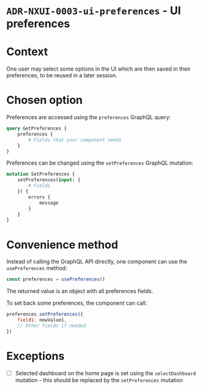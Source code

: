 `ADR-NXUI-0003-ui-preferences` - UI preferences
===============================================

# Context

One user may select some options in the UI which are then saved in their preferences, to be reused in a later session.

# Chosen option

Preferences are accessed using the `preferences` GraphQL query:

```graphql
query GetPreferences {
    preferences {
        # Fields that your component needs
    }
}
```

Preferences can be changed using the `setPreferences` GraphQL mutation:

```graphql
mutation SetPreferences {
    setPreferences(input: {
        # Fields
    }) {
        errors {
            message
        }
    }
}
```

# Convenience method

Instead of calling the GraphQL API directly, one component can use the `usePreferences` method:

```javascript
const preferences = usePreferences()
```

The returned value is an object with all preferences fields.

To set back some preferences, the component can call:

```javascript
preferences.setPreferences({
    field1: newValue1,
    // Other fields if needed
})
```

# Exceptions

* [ ] Selected dashboard on the home page is set using the `selectDashboard` mutation - this should be replaced by the `setPreferences` mutation
